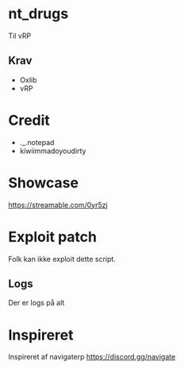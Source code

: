 # nt_drugs

Til vRP

## Krav 
* Oxlib
* vRP

# Credit
* ._.notepad
* kiwiimmadoyoudirty

# Showcase
https://streamable.com/0yr5zj

# Exploit patch
Folk kan ikke exploit dette script.

## Logs
Der er logs på alt

# Inspireret

Inspireret af navigaterp
https://discord.gg/navigate

